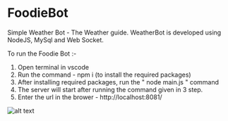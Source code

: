 # FoodieBot
Simple Weather Bot  - The Weather guide. WeatherBot is developed using NodeJS, MySql and Web Socket.

To run the Foodie Bot :-
1. Open terminal in vscode
2. Run the command - npm i (to install the required packages)
3. After installing required packages, run the " node main.js " command
4. The server will start after running the command given in 3 step.
5. Enter the url in the brower - http://localhost:8081/


![alt text](https://i.ibb.co/K7K6dPv/Screenshot-148.png)
